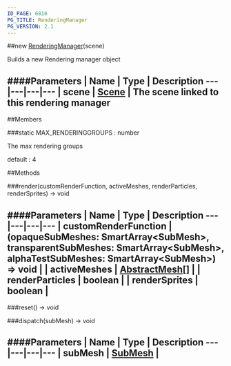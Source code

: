 ```yaml
---
ID_PAGE: 6816
PG_TITLE: RenderingManager
PG_VERSION: 2.1
---
```

##new [RenderingManager](page.php?p=6816)(scene)



Builds a new Rendering manager object




####Parameters
 | Name | Type | Description
---|---|---|---
 | scene | [Scene](page.php?p=6662) | The scene linked to this rendering manager
---

##Members

###static MAX_RENDERINGGROUPS : number




The max rendering groups

default : 4











##Methods

###render(customRenderFunction, activeMeshes, renderParticles, renderSprites) &rarr; void





####Parameters
 | Name | Type | Description
---|---|---|---
 | customRenderFunction | (opaqueSubMeshes: SmartArray&lt;SubMesh&gt;, transparentSubMeshes: SmartArray&lt;SubMesh&gt;, alphaTestSubMeshes: SmartArray&lt;SubMesh&gt;) =&gt; void | 
 | activeMeshes | [AbstractMesh](page.php?p=6657)[] | 
 | renderParticles | boolean | 
 | renderSprites | boolean | 
---

###reset() &rarr; void






###dispatch(subMesh) &rarr; void

####Parameters
 | Name | Type | Description
---|---|---|---
 | subMesh | [SubMesh](page.php?p=6783) | 
---

